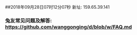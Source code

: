 ##2018年09月28日07时12分07秒 新址: 159.65.39.141
### 兔友常见问题及解答: https://github.com/wanggonging/d/blob/w/FAQ.md
